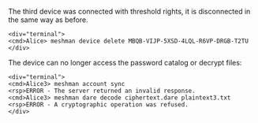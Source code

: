 
The third device was connected with threshold rights, it is disconnected in the same
way as before.


~~~~
<div="terminal">
<cmd>Alice> meshman device delete MBQB-VIJP-5XSD-4LQL-R6VP-DRGB-T2TU
</div>
~~~~

The device can no longer access the password catalog or decrypt files:


~~~~
<div="terminal">
<cmd>Alice3> meshman account sync
<rsp>ERROR - The server returned an invalid response.
<cmd>Alice3> meshman dare decode ciphertext.dare plaintext3.txt
<rsp>ERROR - A cryptographic operation was refused.
</div>
~~~~


